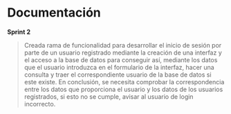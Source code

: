 # Documentación

**Sprint 2**
>Creada rama de funcionalidad para desarrollar el inicio de sesión por parte de un usuario registrado mediante la creación de una interfaz y el acceso a la base de datos para conseguir así, mediante los datos que el usuario introduzca en el formulario de la interfaz, hacer una consulta y traer el correspondiente usuario de la base de datos si este existe. En conclusión, se necesita comprobar la correspondencia entre los datos que proporciona el usuario y los datos de los usuarios registrados, si esto no se cumple, avisar al usuario de login incorrecto. 
